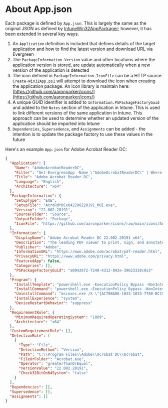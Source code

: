 # About App.json

Each package is defined by `App.json`. This is largely the same as the original JSON as defined by [IntuneWin32AppPackager](intunewin32.md); however, it has been extended in several key ways.

1. An `Application` definition is included that defines details of the target application and how to find the latest version and download URL via Evergreen
2. The `PackageInformation.Version` value and other locations where the application version is stored, are update automatically when a new version of the application is detected
3. The icon defined in `PackageInformation.IconFile` can be a HTTP source. `Create-Win32App.ps1` will attempt to download the icon when creating the application package. An icon library is maintain here: [https://github.com/aaronparker/icons/](https://github.com/aaronparker/icons/)
4. A unique GUID identifier is added to `Information.PSPackageFactoryGuid` and added to the `Notes` section of the application in Intune. This is used to link different versions of the same application in Intune. This approach can be used to determine whether an updated version of the application should be imported into Intune
5. `Dependencies`, `Supersedence`, and `Assignments` can be added - the intention is to update the package factory to use these values in the future

Here's an example `App.json` for Adobe Acrobat Reader DC:

```json
{
  "Application": {
    "Name": "AdobeAcrobatReaderDC",
    "Filter": "Get-EvergreenApp -Name \"AdobeAcrobatReaderDC\" | Where-Object { $_.Language -eq \"MUI\" -and $_.Architecture -eq \"x64\" } | Select-Object -First 1",
    "Title": "Adobe Acrobat Reader DC",
    "Language": "English",
    "Architecture": "x64"
  },
  "PackageInformation": {
    "SetupType": "EXE",
    "SetupFile": "AcroRdrDCx642200220191_MUI.exe",
    "Version": "22.002.20191",
    "SourceFolder": "Source",
    "OutputFolder": "Package",
    "IconFile": "https://github.com/aaronparker/icons/raw/main/icons/Adobe-AcrobatReader.png"
  },
  "Information": {
    "DisplayName": "Adobe Acrobat Reader DC 22.002.20191 x64",
    "Description": "The leading PDF viewer to print, sign, and annotate PDFs.",
    "Publisher": "Adobe",
    "InformationURL": "https://www.adobe.com/acrobat/pdf-reader.html",
    "PrivacyURL": "https://www.adobe.com/privacy.html",
    "FeaturedApp": false,
    "Categories": [],
    "PSPackageFactoryGuid": "a0042672-7240-4312-892e-39623320c0a3"
  },
  "Program": {
    "InstallTemplate": "powershell.exe -ExecutionPolicy Bypass -NonInteractive -WindowStyle Minimized -File .\\Install.ps1",
    "InstallCommand": "powershell.exe -ExecutionPolicy Bypass -NonInteractive -WindowStyle Minimized -File .\\Install.ps1",
    "UninstallCommand": "msiexec.exe /X \"{AC76BA86-1033-1033-7760-BC15014EA700}\" /quiet",
    "InstallExperience": "system",
    "DeviceRestartBehavior": "suppress"
  },
  "RequirementRule": {
    "MinimumRequiredOperatingSystem": "1809",
    "Architecture": "x64"
  },
  "CustomRequirementRule": [],
  "DetectionRule": [
    {
      "Type": "File",
      "DetectionMethod": "Version",
      "Path": "C:\\Program Files\\Adobe\\Acrobat DC\\Acrobat",
      "FileOrFolder": "Acrobat.exe",
      "Operator": "greaterThanOrEqual",
      "VersionValue": "22.002.20191",
      "Check32BitOn64System": "false"
    }
  ],
  "Dependencies": [],
  "Supersedence": [],
  "Assignments": []
}
```
